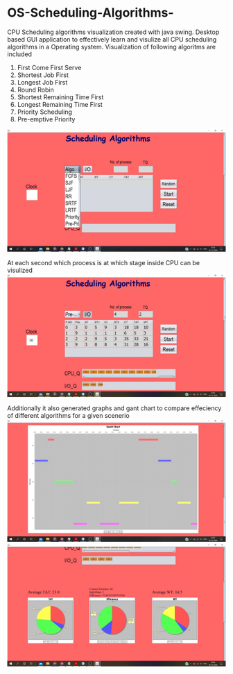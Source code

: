 # OS-Scheduling-Algorithms-

CPU Scheduling algorithms visualization created with java swing.
Desktop based GUI application to effectively learn and visulize all CPU scheduling algorithms in a Operating system.
Visualization of following algoritms are included

1. First Come First Serve
2. Shortest Job First
3. Longest Job First
4. Round Robin
5. Shortest Remaining Time First
6. Longest Remaining Time First
7. Priority Scheduling
8. Pre-emptive Priority

![](https://github.com/Divam-bot/OS-Scheduling-Algorithms-/blob/main/algorithm_selector.png)

At each second which process is at which stage inside CPU can be visulized
![](https://github.com/Divam-bot/OS-Scheduling-Algorithms-/blob/main/IO-Pre-priority.png)

Additionally it also generated graphs and gant chart to compare effeciency of different algorithms for a given scenerio
![](https://github.com/Divam-bot/OS-Scheduling-Algorithms-/blob/main/gantchart.png)
![](https://github.com/Divam-bot/OS-Scheduling-Algorithms-/blob/main/piecharts.png)
